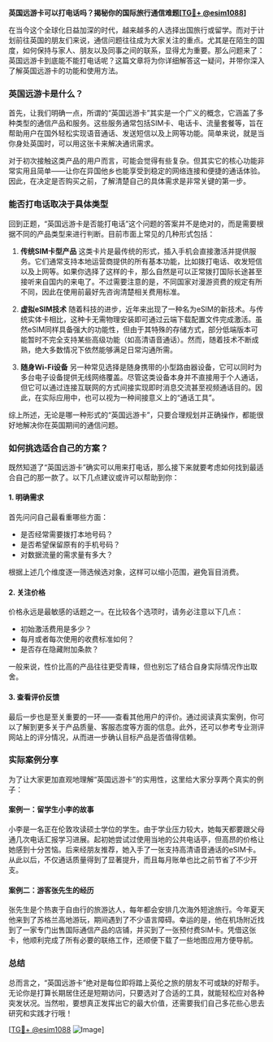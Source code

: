 **英国远游卡可以打电话吗？揭秘你的国际旅行通信难题[[TG💪+ @esim1088](https://t.me/s/esim1088)]**

在当今这个全球化日益加深的时代，越来越多的人选择出国旅行或留学。而对于计划前往英国的朋友们来说，通信问题往往成为大家关注的重点。尤其是在陌生的国度，如何保持与家人、朋友以及同事之间的联系，显得尤为重要。那么问题来了：英国远游卡到底能不能打电话呢？这篇文章将为你详细解答这一疑问，并带你深入了解英国远游卡的功能和使用方法。

### 英国远游卡是什么？

首先，让我们明确一点，所谓的“英国远游卡”其实是一个广义的概念，它涵盖了多种类型的通信产品和服务。这些服务通常包括SIM卡、电话卡、流量套餐等，旨在帮助用户在国外轻松实现语音通话、发送短信以及上网等功能。简单来说，就是当你身处英国时，可以用这张卡来解决通讯需求。

对于初次接触这类产品的用户而言，可能会觉得有些复杂。但其实它的核心功能非常实用且简单——让你在异国他乡也能享受到稳定的网络连接和便捷的通话体验。因此，在决定是否购买之前，了解清楚自己的具体需求是非常关键的第一步。

### 能否打电话取决于具体类型

回到正题，“英国远游卡是否能打电话”这个问题的答案并不是绝对的，而是需要根据不同的产品类型来进行判断。目前市面上常见的几种形式包括：

1. **传统SIM卡型产品**
   这类卡片是最传统的形式，插入手机会直接激活并提供服务。它们通常支持本地运营商提供的所有基本功能，比如拨打电话、收发短信以及上网等。如果你选择了这样的卡，那么自然是可以正常拨打国际长途甚至接听来自国内的来电了。不过需要注意的是，不同国家对漫游资费的规定有所不同，因此在使用前最好先咨询清楚相关费用标准。

2. **虚拟eSIM技术**
   随着科技的进步，近年来出现了一种名为eSIM的新技术。与传统实体卡相比，这种卡无需物理安装即可通过云端下载配置文件完成激活。虽然eSIM同样具备强大的功能性，但由于其特殊的存储方式，部分低端版本可能暂时不完全支持某些高级功能（如高清语音通话）。然而，随着技术不断成熟，绝大多数情况下依然能够满足日常沟通所需。

3. **随身Wi-Fi设备**
   另一种常见选择是随身携带的小型路由器设备，它可以同时为多台电子设备提供无线网络覆盖。尽管这类设备本身并不直接用于个人通话，但它可以通过连接互联网的方式间接实现即时消息交流甚至视频通话目的。因此，在实际应用中，也可以视为一种间接意义上的“通话工具”。

综上所述，无论是哪一种形式的“英国远游卡”，只要合理规划并正确操作，都能很好地解决你在英国期间的通信问题。

### 如何挑选适合自己的方案？

既然知道了“英国远游卡”确实可以用来打电话，那么接下来就要考虑如何找到最适合自己的那一款了。以下几点建议或许可以帮助到你：

#### 1. 明确需求
首先问问自己最看重哪些方面：
- 是否经常需要拨打本地号码？
- 是否希望保留原有的手机号码？
- 对数据流量的需求量有多大？

根据上述几个维度逐一筛选候选对象，这样可以缩小范围，避免盲目消费。

#### 2. 关注价格
价格永远是最敏感的话题之一。在比较各个选项时，请务必注意以下几点：
- 初始激活费用是多少？
- 每月或者每次使用的收费标准如何？
- 是否存在隐藏附加条款？

一般来说，性价比高的产品往往更受青睐，但也别忘了结合自身实际情况作出取舍。

#### 3. 查看评价反馈
最后一步也是至关重要的一环——查看其他用户的评价。通过阅读真实案例，你可以了解到更多关于产品质量、客服态度等方面的信息。此外，还可以参考专业测评网站上的评分情况，从而进一步确认目标产品是否值得信赖。

### 实际案例分享

为了让大家更加直观地理解“英国远游卡”的实用性，这里给大家分享两个真实的例子：

#### 案例一：留学生小李的故事
小李是一名正在伦敦攻读硕士学位的学生。由于学业压力较大，她每天都要跟父母通几次电话汇报学习进展。起初她尝试过使用当地的公共电话亭，但高昂的价格让她感到十分苦恼。后来经朋友推荐，她入手了一张支持高清语音通话的eSIM卡。从此以后，不仅通话质量得到了显著提升，而且每月账单也比之前节省了不少开支。

#### 案例二：游客张先生的经历
张先生是个热衷于自由行的旅游达人，每年都会安排几次海外短途旅行。今年夏天他来到了苏格兰高地游玩，期间遇到了不少语言障碍。幸运的是，他在机场附近找到了一家专门出售国际通信产品的店铺，并买到了一张预付费SIM卡。凭借这张卡，他顺利完成了所有必要的联络工作，还顺便下载了一些地图应用方便导航。

### 总结

总而言之，“英国远游卡”绝对是每位即将踏上英伦之旅的朋友不可或缺的好帮手。无论你是打算长期居住还是短期访问，只要选对了合适的工具，就能轻松应对各种突发状况。当然啦，要想真正发挥出它的最大价值，还需要我们自己多花些心思去研究和实践才行哦！

[[TG💪+ @esim1088](https://t.me/s/esim1088) ![Image](https://i.postimg.cc/4NQfJmqS/Snipaste-2025-05-13-00-14-12.png)]